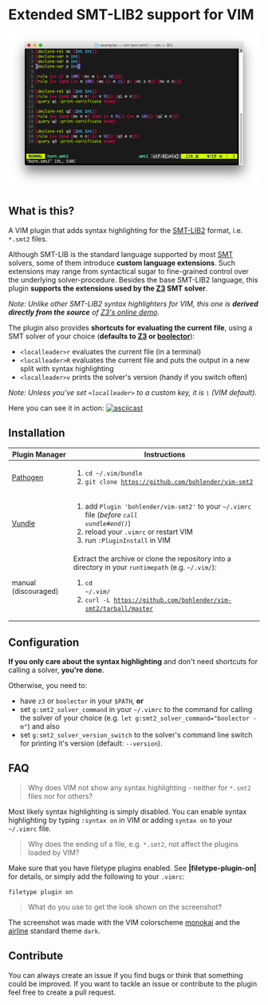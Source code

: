 # Extended SMT-LIB2 support for VIM
![Example](/example.png?raw=true "Example")

## What is this?
A VIM plugin that adds syntax highlighting for the [SMT-LIB2](http://smtlib.cs.uiowa.edu/) format, i.e. `*.smt2` files.

Although SMT-LIB is the standard language supported by most [SMT](https://en.wikipedia.org/wiki/Satisfiability_modulo_theories) solvers, some of them introduce **custom language extensions**.
Such extensions may range from syntactical sugar to fine-grained control over the underlying solver-procedure.
Besides the base SMT-LIB2 language, this plugin **supports the extensions used by the [Z3](https://github.com/Z3Prover/z3) SMT solver**.

*Note: Unlike other SMT-LIB2 syntax highlighters for VIM, this one is **derived directly from the source** of [Z3's online demo](https://rise4fun.com/Z3/).*

The plugin also provides **shortcuts for evaluating the current file**, using a SMT solver of your choice (**defaults to [Z3](https://github.com/Z3Prover/z3) or [boolector](http://fmv.jku.at/boolector)**):
* `<localleader>r` evaluates the current file (in a terminal)
* `<localleader>R` evaluates the current file and puts the output in a new split with syntax highlighting
* `<localleader>v` prints the solver's version (handy if you switch often)

*Note: Unless you've set `<localleader>` to a custom key, it is `\` (VIM default).*

Here you can see it in action:
[![asciicast](https://asciinema.org/a/4LP65uSchEbciwnRsdTImwzqW.png)](https://asciinema.org/a/4LP65uSchEbciwnRsdTImwzqW)

## Installation

| Plugin Manager | Instructions |
| ------------- | ------------- |
| [Pathogen](https://github.com/tpope/vim-pathogen) |<ol><li><code>cd ~/.vim/bundle</code></li><li><code>git clone https://github.com/bohlender/vim-smt2</code></li></ol>|
| [Vundle](https://github.com/VundleVim/Vundle.vim) | <ol><li>add <code>Plugin 'bohlender/vim-smt2'</code> to your <code>~/.vimrc</code> file (*before <code>call vundle#end()</code>*)</li><li>reload your <code>.vimrc</code> or restart VIM</li><li>run <code>:PluginInstall</code> in VIM</li></ol>|
| manual (discouraged) | Extract the archive or clone the repository into a directory in your `runtimepath` (e.g. `~/.vim/`):<ol><li><code>cd ~/.vim/</code></li><li><code>curl -L https://github.com/bohlender/vim-smt2/tarball/master | tar xz --strip 1</code></li></ol>|

## Configuration
**If you only care about the syntax highlighting** and don't need shortcuts for calling a solver, **you're done**.

Otherwise, you need to:
* have `z3` or `boolector` in your `$PATH`, **or**
* set `g:smt2_solver_command` in your `~/.vimrc` to the command for calling the solver of your choice (e.g. `let g:smt2_solver_command="boolector -m"`) and also
* set `g:smt2_solver_version_switch` to the solver's command line switch for printing it's version (default: `--version`).

## FAQ
> Why does VIM  not show any syntax highlighting - neither for `*.smt2` files nor for others?

Most likely syntax highlighting is simply disabled.
You can enable syntax highlighting by typing `:syntax on` in VIM or adding `syntax on` to your `~/.vimrc` file.

> Why does the ending of a file, e.g. `*.smt2`, not affect the plugins loaded by VIM?

Make sure that you have filetype plugins enabled. See **|filetype-plugin-on|** for details, or simply add the following to your `.vimrc`:
```
filetype plugin on
```

> What do you use to get the look shown on the screenshot?

The screenshot was made with the VIM colorscheme [monokai](https://github.com/crusoexia/vim-monokai) and the [airline](https://github.com/vim-airline/vim-airline) standard theme `dark`.

## Contribute
You can always create an issue if you find bugs or think that something could be improved.
If you want to tackle an issue or contribute to the plugin feel free to create a pull request.
